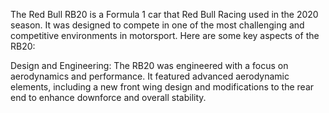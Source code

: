 The Red Bull RB20 is a Formula 1 car that Red Bull Racing used in the 2020 season. It was designed to compete in one of the most challenging and competitive environments in motorsport. Here are some key aspects of the RB20:

Design and Engineering: The RB20 was engineered with a focus on aerodynamics and performance. It featured advanced aerodynamic elements, including a new front wing design and modifications to the rear end to enhance downforce and overall stability.
